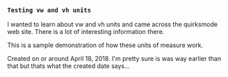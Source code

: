 ### `Testing vw and vh units`

I wanted to learn about vw and vh units and came across the quirksmode web site. There is a lot of interesting information there.

This is a sample demonstration of how these units of measure work.

Created on or around April 18, 2018. I'm pretty sure is was way earlier than that but thats what the created date says...